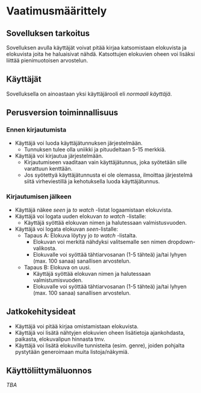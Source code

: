 # Vaatimusmäärittely

## Sovelluksen tarkoitus

Sovelluksen avulla käyttäjät voivat pitää kirjaa katsomistaan elokuvista ja elokuvista joita he haluaisivat nähdä. Katsottujen elokuvien oheen voi lisäksi liittää pienimuotoisen arvostelun.

## Käyttäjät

Sovelluksella on ainoastaan yksi käyttäjärooli eli *normaali käyttäjä*. 

## Perusversion toiminnallisuus

### Ennen kirjautumista

- Käyttäjä voi luoda käyttäjätunnuksen järjestelmään.
  - Tunnuksen tulee olla uniikki ja pituudeltaan 5-15 merkkiä.
- Käyttäjä voi kirjautua järjestelmään.
  - Kirjautumiseen vaaditaan vain käyttäjätunnus, joka syötetään sille varattuun kenttään.
  - Jos syötettyä käyttäjätunnusta ei ole olemassa, ilmoittaa järjestelmä siitä virheviestillä ja kehotuksella luoda käyttäjätunnus.

### Kirjautumisen jälkeen

- Käyttäjä näkee *seen* ja *to watch* -listat logaamistaan elokuvista.
- Käyttäjä voi logata uuden elokuvan *to watch* -listalle:
  - Käyttäjä syöttää elokuvan nimen ja halutessaan valmistusvuoden.
- Käyttäjä voi logata elokuvan *seen*-listalle:
  - Tapaus A: Elokuva löytyy jo *to watch* -listalta.
    - Elokuvan voi merkitä nähdyksi valitsemalle sen nimen dropdown-valikosta.
    - Elokuvalle voi syöttää tähtiarvosanan (1-5 tähteä) ja/tai lyhyen (max. 100 sanaa) sanallisen arvostelun.
  - Tapaus B: Elokuva on uusi.
    - Käyttäjä syöttää elokuvan nimen ja halutessaan valmistumisvuoden.
    - Elokuvalle voi syöttää tähtiarvosanan (1-5 tähteä) ja/tai lyhyen (max. 100 sanaa) sanallisen arvostelun.

## Jatkokehitysideat

- Käyttäjä voi pitää kirjaa omistamistaan elokuvista.
- Käyttäjä voi lisätä nähtyjen elokuvien oheen lisätietoja ajankohdasta, paikasta, elokuvalipun hinnasta tmv.
- Käyttäjä voi lisätä elokuville tunnisteita (esim. genre), joiden pohjalta pystytään generoimaan muita listoja/näkymiä. 

## Käyttöliittymäluonnos

*TBA*